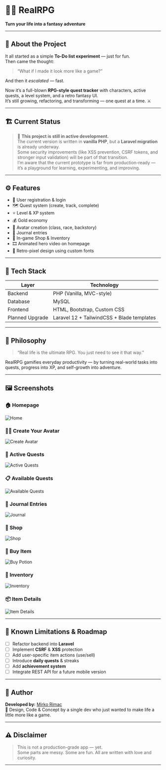 # 🧙‍♂️ RealRPG  
**Turn your life into a fantasy adventure**

---

## 🌱 About the Project

It all started as a simple **To-Do list experiment** — just for fun.  
Then came the thought:  
> “What if I made it look more like a game?”

And then it *escalated* — fast.  

Now it’s a full-blown **RPG-style quest tracker** with characters, active quests, a level system, and a retro fantasy UI.  
It’s still growing, refactoring, and transforming — one quest at a time. ⚔️

---

## 🏗️ Current Status

> 🚧 **This project is still in active development.**  
> The current version is written in **vanilla PHP**, but a **Laravel migration** is already underway.  
> Some security improvements (like XSS prevention, CSRF tokens, and stronger input validation) will be part of that transition.  
> I’m aware that the current prototype is far from production-ready — it’s a playground for learning, experimenting, and improving.

---

## ⚙️ Features

- 🧾 User registration & login  
- 🗺️ Quest system (create, track, complete)  
- ⭐ Level & XP system  
- 💰 Gold economy  
- 🧙 Avatar creation (class, race, backstory)  
- 📜 Journal entries  
- 🛒 In-game Shop & Inventory  
- 🎞️ Animated hero video on homepage  
- 🎨 Retro-pixel design using custom fonts

---

## 🧩 Tech Stack

| Layer | Technology |
|-------|-------------|
| Backend | PHP (Vanilla, MVC-style) |
| Database | MySQL |
| Frontend | HTML, Bootstrap, Custom CSS |
| Planned Upgrade | Laravel 12 + TailwindCSS + Blade templates |

---

## 🧠 Philosophy

> “Real life is the ultimate RPG. You just need to see it that way.”

RealRPG gamifies everyday productivity — by turning real-world tasks into quests, progress into XP, and self-growth into adventure.

---

## 🖼️ Screenshots

### 🏠 Homepage  
![Home](./realrpg_home.jpg)

### 🧍‍♂️ Create Your Avatar  
![Create Avatar](./realrpg_create_your_avatar.jpg)

### 🎯 Active Quests  
![Active Quests](./realrpg_active_quests.jpg)

### 📋 Available Quests  
![Available Quests](./realrpg_available_quests.jpg)

### 📔 Journal Entries  
![Journal](./realrpg_journal_entries.jpg)

### 💎 Shop  
![Shop](./RealRPG_Shop.jpg)

### 🧴 Buy Item  
![Buy Potion](./realrpg_buy_potion.jpg)

### 🎒 Inventory  
![Inventory](./realrpg_inventory.jpg)

### 📦 Item Details  
![Item Details](./realrpg_inventory_quantity.jpg)

---

## 🧾 Known Limitations & Roadmap

- [ ] Refactor backend into **Laravel**
- [ ] Implement **CSRF** & **XSS** protection
- [ ] Add user-specific item actions (use/sell)
- [ ] Introduce **daily quests** & streaks
- [ ] Add **achievement system**
- [ ] Integrate REST API for a future mobile version

---

## 🧙 Author

**Developed by:** [Mirko Rimac](https://github.com/MirkoRimac)  
🎨 Design, Code & Concept by a single dev who just wanted to make life a little more like a game.  

---

## ⚠️ Disclaimer

> This is not a production-grade app — yet.  
> Some parts are messy. Some are fun. All are written with love and curiosity.

---
